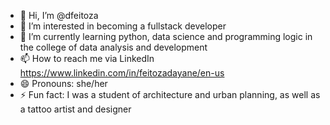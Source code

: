 - 👋 Hi, I’m @dfeitoza
- 👀 I’m interested in becoming a fullstack developer
- 🌱 I’m currently learning python, data science and programming logic in the college of data analysis and development
- 📫 How to reach me via LinkedIn https://www.linkedin.com/in/feitozadayane/en-us
- 😄 Pronouns: she/her
- ⚡ Fun fact: I was a student of architecture and urban planning, as well as a tattoo artist and designer

<!---
dfeitoza/dfeitoza is a ✨ special ✨ repository because its `README.md` (this file) appears on your GitHub profile.
You can click the Preview link to take a look at your changes.
--->

